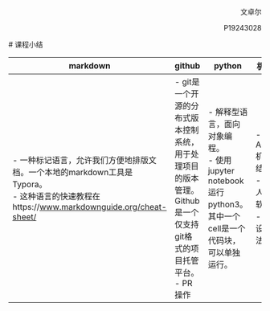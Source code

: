 <p align="right">文卓尔</p>
<p align="right">P19243028</p>
# 课程小结

| markdown | github | python | 机器人 |
| ------ | ------ | ------ | ------ |
| - 一种标记语言，允许我们方便地排版文档。一个本地的markdown工具是Typora。<br>- 这种语言的快速教程在https://www.markdownguide.org/cheat-sheet/ | - git是一个开源的分布式版本控制系统，用于处理项目的版本管理。Github是一个仅支持git格式的项目托管平台。<br>- PR操作 | - 解释型语言，面向对象编程。<br>- 使用jupyter notebook 运行python3。其中一个cell是一个代码块，可以单独运行。<br> | - AELOS机器人结构<br>- 机器人控制软件<br>- 动作设计方法 |

